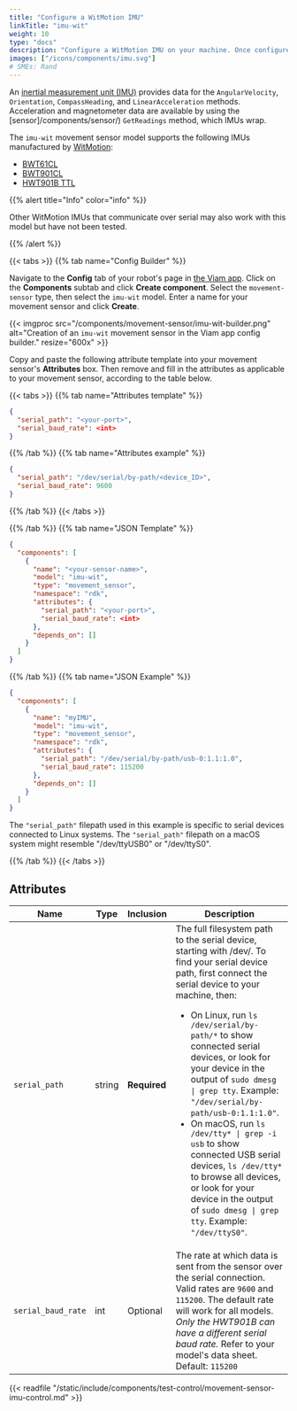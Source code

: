 ```yaml
---
title: "Configure a WitMotion IMU"
linkTitle: "imu-wit"
weight: 10
type: "docs"
description: "Configure a WitMotion IMU on your machine. Once configured use the API to obtain the AngularVelocity, Orientation, CompassHeading and LinearAcceleration."
images: ["/icons/components/imu.svg"]
# SMEs: Rand
---
```


An [inertial measurement unit (IMU)](https://en.wikipedia.org/wiki/Inertial_measurement_unit) provides data for the `AngularVelocity`, `Orientation`, `CompassHeading`, and `LinearAcceleration` methods.
Acceleration and magnetometer data are available by using the [sensor]/components/sensor/) `GetReadings` method, which IMUs wrap.

The `imu-wit` movement sensor model supports the following IMUs manufactured by [WitMotion](https://www.wit-motion.com/):

- [BWT61CL](https://www.wit-motion.com/6-axis/witmotion-bluetooth-2-0.html)
- [BWT901CL](https://www.wit-motion.com/9-axis/witmotion-bluetooth-2-0-mult.html)
- [HWT901B TTL](https://www.wit-motion.com/10-axis/witmotion-hwt901b-ttl-10.html)

{{% alert title="Info" color="info" %}}

Other WitMotion IMUs that communicate over serial may also work with this model but have not been tested.

{{% /alert %}}

{{< tabs >}}
{{% tab name="Config Builder" %}}

Navigate to the **Config** tab of your robot's page in [the Viam app](https://app.viam.com).
Click on the **Components** subtab and click **Create component**.
Select the `movement-sensor` type, then select the `imu-wit` model.
Enter a name for your movement sensor and click **Create**.

{{< imgproc src="/components/movement-sensor/imu-wit-builder.png" alt="Creation of an `imu-wit` movement sensor in the Viam app config builder." resize="600x" >}}

Copy and paste the following attribute template into your movement sensor's **Attributes** box.
Then remove and fill in the attributes as applicable to your movement sensor, according to the table below.

{{< tabs >}}
{{% tab name="Attributes template" %}}

```json {class="line-numbers linkable-line-numbers"}
{
  "serial_path": "<your-port>",
  "serial_baud_rate": <int>
}
```

{{% /tab %}}
{{% tab name="Attributes example" %}}

```json {class="line-numbers linkable-line-numbers"}
{
  "serial_path": "/dev/serial/by-path/<device_ID>",
  "serial_baud_rate": 9600
}
```

{{% /tab %}}
{{< /tabs >}}

{{% /tab %}}
{{% tab name="JSON Template" %}}

```json {class="line-numbers linkable-line-numbers"}
{
  "components": [
    {
      "name": "<your-sensor-name>",
      "model": "imu-wit",
      "type": "movement_sensor",
      "namespace": "rdk",
      "attributes": {
        "serial_path": "<your-port>",
        "serial_baud_rate": <int>
      },
      "depends_on": []
    }
  ]
}
```

{{% /tab %}}
{{% tab name="JSON Example" %}}

```json {class="line-numbers linkable-line-numbers"}
{
  "components": [
    {
      "name": "myIMU",
      "model": "imu-wit",
      "type": "movement_sensor",
      "namespace": "rdk",
      "attributes": {
        "serial_path": "/dev/serial/by-path/usb-0:1.1:1.0",
        "serial_baud_rate": 115200
      },
      "depends_on": []
    }
  ]
}
```

The `"serial_path"` filepath used in this example is specific to serial devices connected to Linux systems.
The `"serial_path"` filepath on a macOS system might resemble <file>"/dev/ttyUSB0"</file> or <file>"/dev/ttyS0"</file>.

{{% /tab %}}
{{< /tabs >}}

## Attributes

<!-- prettier-ignore -->
| Name               | Type   | Inclusion    | Description |
| -------------- | ------ | ----------- | ----------- |
| `serial_path`      | string | **Required** | The full filesystem path to the serial device, starting with <file>/dev/</file>. To find your serial device path, first connect the serial device to your machine, then:<ul><li>On Linux, run <code>ls /dev/serial/by-path/\*</code> to show connected serial devices, or look for your device in the output of <code>sudo dmesg \| grep tty</code>. Example: <code>"/dev/serial/by-path/usb-0:1.1:1.0"</code>.</li><li>On macOS, run <code>ls /dev/tty\* \| grep -i usb</code> to show connected USB serial devices, <code>ls /dev/tty\*</code> to browse all devices, or look for your device in the output of <code>sudo dmesg \| grep tty</code>. Example: <code>"/dev/ttyS0"</code>.</li></ul> |
| `serial_baud_rate` | int    | Optional     | The rate at which data is sent from the sensor over the serial connection. Valid rates are `9600` and `115200`. The default rate will work for all models. _Only the HWT901B can have a different serial baud rate._ Refer to your model's data sheet. <br>Default: `115200`                                                                                                                                                                                                                                                                                                                                                                                                                              |

{{< readfile "/static/include/components/test-control/movement-sensor-imu-control.md" >}}

